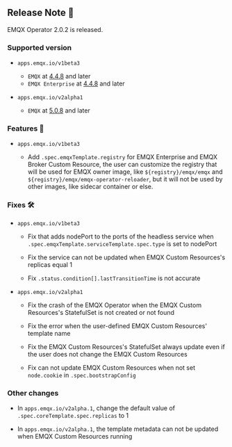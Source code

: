 ## Release Note 🍻

EMQX Operator 2.0.2 is released.

### Supported version

- `apps.emqx.io/v1beta3`

  - `EMQX` at [4.4.8](https://www.emqx.com/en/changelogs/enterprise/4.4.8) and later
  - `EMQX Enterprise` at [4.4.8](https://www.emqx.com/en/changelogs/broker/4.4.8) and later

- `apps.emqx.io/v2alpha1`

  - `EMQX` at [5.0.8](https://www.emqx.com/en/changelogs/broker/5.0.8) and later

### Features 🌈

  - `apps.emqx.io/v1beta3`

    - Add `.spec.emqxTemplate.registry` for EMQX Enterprise and EMQX Broker Custom Resource, the user can customize the registry that will be used for EMQX owner image, like `${registry}/emqx/emqx` and `${registry}/emqx/emqx-operator-reloader`, but it will not be used by other images, like sidecar container or else.

### Fixes 🛠

- `apps.emqx.io/v1beta3`

  - Fix that adds nodePort to the ports of the headless service when `.spec.emqxTemplate.serviceTemplate.spec.type` is set to nodePort

  - Fix the service can not be updated when EMQX Custom Resources's replicas equal 1

  - Fix `.status.condition[].lastTransitionTime` is not accurate

- `apps.emqx.io/v2alpha1`

  - Fix the crash of the EMQX Operator when the EMQX Custom Resources's StatefulSet is not created or not found

  - Fix the error when the user-defined EMQX Custom Resources' template name

  - Fix the EMQX Custom Resources's StatefulSet always update even if the user does not change the EMQX Custom Resources

  - Fix can not update EMQX Custom Resources when not set `node.cookie` in  `.spec.bootstrapConfig`

### Other changes

  - In `apps.emqx.io/v2alpha.1`, change the default value of `.spec.coreTemplate.spec.replicas` to 1

  - In `apps.emqx.io/v2alpha.1`, the template metadata can not be updated when EMQX Custom Resources running